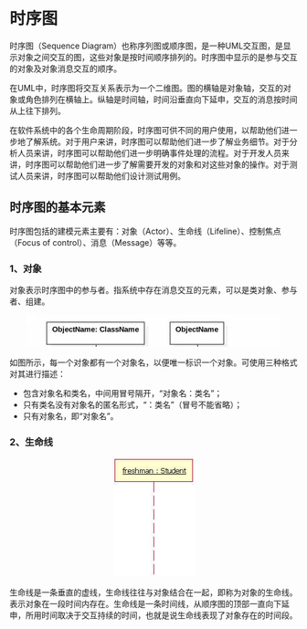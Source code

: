 # 时序图

时序图（Sequence Diagram）也称序列图或顺序图，是一种UML交互图，是显示对象之间交互的图，这些对象是按时间顺序排列的。时序图中显示的是参与交互的对象及对象消息交互的顺序。

在UML中，时序图将交互关系表示为一个二维图。图的横轴是对象轴，交互的对象或角色排列在横轴上。纵轴是时间轴，时间沿垂直向下延申，交互的消息按时间从上往下排列。

在软件系统中的各个生命周期阶段，时序图可供不同的用户使用，以帮助他们进一步地了解系统。对于用户来讲，时序图可以帮助他们进一步了解业务细节。对于分析人员来讲，时序图可以帮助他们进一步明确事件处理的流程。对于开发人员来讲，时序图可以帮助他们进一步了解需要开发的对象和对这些对象的操作。对于测试人员来讲，时序图可以帮助他们设计测试用例。

## 时序图的基本元素
时序图包括的建模元素主要有：对象（Actor）、生命线（Lifeline）、控制焦点（Focus of control）、消息（Message）等等。

### 1、对象

对象表示时序图中的参与者。指系统中存在消息交互的元素，可以是类对象、参与者、组建。

<div align="center">

![SequenceObject](https://raw.githubusercontent.com/XQLong/Logging/master/gitnote/2019/07/09/1562676245667-1562676245674.png)

</div>

如图所示，每一个对象都有一个对象名，以便唯一标识一个对象。可使用三种格式对其进行描述：

- 包含对象名和类名，中间用冒号隔开，“对象名：类名”；
- 只有类名没有对象名的匿名形式，“：类名”（冒号不能省略）；
- 只有对象名，即“对象名”。

### 2、生命线

<div align="center">

![title](https://raw.githubusercontent.com/XQLong/Logging/master/gitnote/2019/07/09/1562678953763-1562678953770.png)

</div>

生命线是一条垂直的虚线，生命线往往与对象结合在一起，即称为对象的生命线。表示对象在一段时间内存在。生命线是一条时间线，从顺序图的顶部一直向下延申，所用时间取决于交互持续的时间，也就是说生命线表现了对象存在的时间段。


